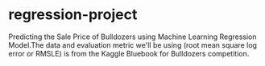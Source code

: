 # regression-project

Predicting the Sale Price of Bulldozers using Machine Learning Regression Model.The data and evaluation metric we'll be using (root mean square log error or RMSLE) is from the Kaggle Bluebook for Bulldozers competition.
